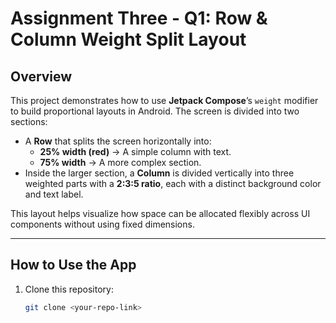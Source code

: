 # Assignment Three - Q1: Row & Column Weight Split Layout

## Overview
This project demonstrates how to use **Jetpack Compose**’s `weight` modifier to build proportional layouts in Android. The screen is divided into two sections:

- A **Row** that splits the screen horizontally into:
  - **25% width (red)** → A simple column with text.
  - **75% width** → A more complex section.
- Inside the larger section, a **Column** is divided vertically into three weighted parts with a **2:3:5 ratio**, each with a distinct background color and text label.

This layout helps visualize how space can be allocated flexibly across UI components without using fixed dimensions.

---

## How to Use the App
1. Clone this repository:
   ```bash
   git clone <your-repo-link>
